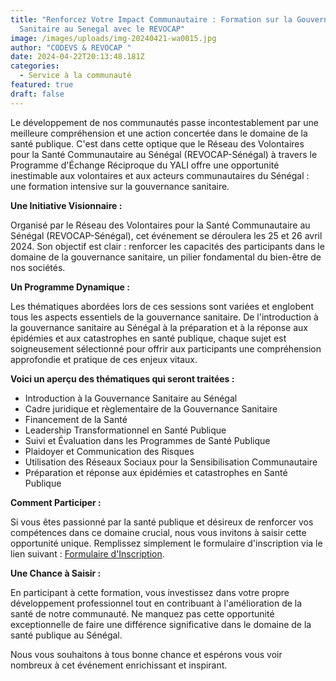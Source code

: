 ```yaml
---
title: "Renforcez Votre Impact Communautaire : Formation sur la Gouvernance
  Sanitaire au Senegal avec le REVOCAP"
image: /images/uploads/img-20240421-wa0015.jpg
author: "CODEVS & REVOCAP "
date: 2024-04-22T20:13:48.181Z
categories:
  - Service à la communauté
featured: true
draft: false
---
```

Le développement de nos communautés passe incontestablement par une meilleure compréhension et une action concertée dans le domaine de la santé publique. C'est dans cette optique que le Réseau des Volontaires pour la Santé Communautaire au Sénégal (REVOCAP-Sénégal) à travers le  Programme d'Échange Réciproque du YALI offre une opportunité inestimable aux volontaires et aux acteurs communautaires du Sénégal : une formation intensive sur la gouvernance sanitaire.

**Une Initiative Visionnaire :**

Organisé par le Réseau des Volontaires pour la Santé Communautaire au Sénégal (REVOCAP-Sénégal), cet événement se déroulera les 25 et 26 avril 2024. Son objectif est clair : renforcer les capacités des participants dans le domaine de la gouvernance sanitaire, un pilier fondamental du bien-être de nos sociétés.

**Un Programme Dynamique :**

Les thématiques abordées lors de ces sessions sont variées et englobent tous les aspects essentiels de la gouvernance sanitaire. De l'introduction à la gouvernance sanitaire au Sénégal à la préparation et à la réponse aux épidémies et aux catastrophes en santé publique, chaque sujet est soigneusement sélectionné pour offrir aux participants une compréhension approfondie et pratique de ces enjeux vitaux.

**Voici un aperçu des thématiques qui seront traitées :**
- Introduction à la Gouvernance Sanitaire au Sénégal
- Cadre juridique et règlementaire de la Gouvernance Sanitaire
- Financement de la Santé
- Leadership Transformationnel en Santé Publique
- Suivi et Évaluation dans les Programmes de Santé Publique
- Plaidoyer et Communication des Risques
- Utilisation des Réseaux Sociaux pour la Sensibilisation Communautaire
- Préparation et réponse aux épidémies et catastrophes en Santé Publique

**Comment Participer :**

Si vous êtes passionné par la santé publique et désireux de renforcer vos compétences dans ce domaine crucial, nous vous invitons à saisir cette opportunité unique. Remplissez simplement le formulaire d'inscription via le lien suivant : [Formulaire d'Inscription](https://bit.ly/3xExBZM). 

**Une Chance à Saisir :**

En participant à cette formation, vous investissez dans votre propre développement professionnel tout en contribuant à l'amélioration de la santé de notre communauté. Ne manquez pas cette opportunité exceptionnelle de faire une différence significative dans le domaine de la santé publique au Sénégal.

Nous vous souhaitons à tous bonne chance et espérons vous voir nombreux à cet événement enrichissant et inspirant.

